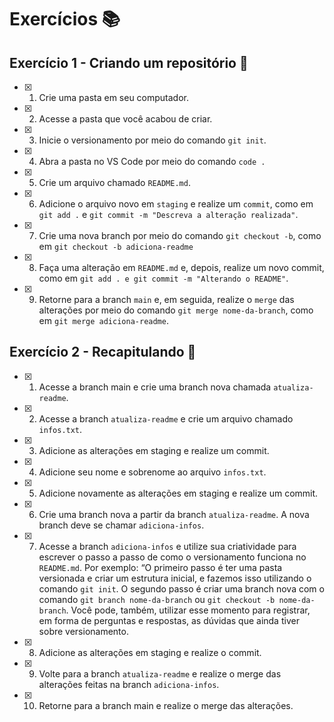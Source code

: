 # Exercícios :books:

## Exercício 1 - Criando um repositório 🎯

- [x] 1. Crie uma pasta em seu computador.
- [x] 2. Acesse a pasta que você acabou de criar.
- [x] 3. Inicie o versionamento por meio do comando `git init`.
- [x] 4. Abra a pasta no VS Code por meio do comando `code .`
- [x] 5. Crie um arquivo chamado `README.md`.
- [x] 6. Adicione o arquivo novo em `staging` e realize um `commit`, como em `git add .` e `git commit -m "Descreva a alteração realizada"`.
- [x] 7. Crie uma nova branch por meio do comando `git checkout -b`, como em `git checkout -b adiciona-readme`
- [x] 8. Faça uma alteração em `README.md` e, depois, realize um novo commit, como em `git add . e git commit -m "Alterando o README"`.
- [x] 9. Retorne para a branch `main` e, em seguida, realize o `merge` das alterações por meio do comando `git merge nome-da-branch`, como em `git merge adiciona-readme`.

## Exercício 2 - Recapitulando 🎯

- [x] 1. Acesse a branch main e crie uma branch nova chamada `atualiza-readme`.
- [x] 2. Acesse a branch `atualiza-readme` e crie um arquivo chamado `infos.txt`.
- [x] 3. Adicione as alterações em staging e realize um commit.
- [x] 4. Adicione seu nome e sobrenome ao arquivo `infos.txt`.
- [x] 5. Adicione novamente as alterações em staging e realize um commit.
- [x] 6. Crie uma branch nova a partir da branch `atualiza-readme`. A nova branch deve se chamar `adiciona-infos`.
- [x] 7. Acesse a branch `adiciona-infos` e utilize sua criatividade para escrever o passo a passo de como o versionamento funciona no `README.md`. Por exemplo: “O primeiro passo é ter uma pasta versionada e criar um estrutura inicial, e fazemos isso utilizando o comando `git init`. O segundo passo é criar uma branch nova com o comando `git branch nome-da-branch` ou `git checkout -b nome-da-branch`. Você pode, também, utilizar esse momento para registrar, em forma de perguntas e respostas, as dúvidas que ainda tiver sobre versionamento.
- [x] 8. Adicione as alterações em staging e realize o commit.
- [x] 9. Volte para a branch `atualiza-readme` e realize o merge das alterações feitas na branch `adiciona-infos`.
- [x] 10. Retorne para a branch main e realize o merge das alterações.
